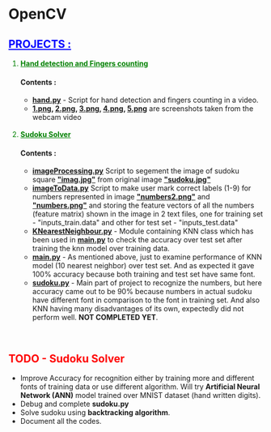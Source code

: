 # OpenCV


<h2 style="color: blue"><u>PROJECTS :</u></h2>

<ol>
<li style="color: green"><b><u>Hand detection and Fingers counting</u></b></li>
<h4><b>Contents :</b></h4>
<ul>
<li><b><a href="https://github.com/Shivam06/OpenCV/blob/master/handDetection/hand.py">hand.py</a></b> - Script for hand detection and fingers counting in a video.</li>
<li><b><a href="https://github.com/Shivam06/OpenCV/blob/master/handDetection/1.png">1.png</a>, <a href="https://github.com/Shivam06/OpenCV/blob/master/handDetection/2.png">2.png</a>, <a href="https://github.com/Shivam06/OpenCV/blob/master/handDetection/3.png">3.png</a>, <a href="https://github.com/Shivam06/OpenCV/blob/master/handDetection/4.png">4.png</a>, <a href="https://github.com/Shivam06/OpenCV/blob/master/handDetection/5.png">5.png</a></b> are screenshots taken from the webcam video</li>
</ul>
<br/>
<li style="color: green"><b><u>Sudoku Solver</u></b></li>
<h4><b>Contents :</b></h4>
<ul>
<li><b><a href="https://github.com/Shivam06/OpenCV/blob/master/Sudoku/Scripts/imageProcessing.py">imageProcessing.py</a></b> Script to segement the image of sudoku square <b><a href="https://github.com/Shivam06/OpenCV/blob/master/Sudoku/imag.jpg">"imag.jpg"</a></b> from original image <b><a href="https://github.com/Shivam06/OpenCV/blob/master/Sudoku/sudoku.jpg">"sudoku.jpg"</a></b></li>
<li><b><a href="https://github.com/Shivam06/OpenCV/blob/master/Sudoku/Scripts/imageToData.py">imageToData.py</a></b> Script to make user mark correct labels (1-9) for numbers represented in image <b><a href="https://github.com/Shivam06/OpenCV/blob/master/Sudoku/numbers2.png">"numbers2.png"</a></b> and <b><a href="https://github.com/Shivam06/OpenCV/blob/master/Sudoku/numbers.png">"numbers.png"</a></b> and storing the feature vectors of all the numbers (feature matrix) shown in the image in 2 text files, one for training set - "inputs_train.data" and other for test set - "inputs_test.data"</li>
<li><b><a href="https://github.com/Shivam06/OpenCV/blob/master/Sudoku/Scripts/KNearestNeighbour.py">KNearestNeighbour.py</a></b> - Module containing KNN class which has been used in <b><a href="https://github.com/Shivam06/OpenCV/blob/master/Sudoku/Scripts/main.py">main.py</a></b> to check the accuracy over test set after training the knn model over training data.</li>
<li><b><a href="https://github.com/Shivam06/OpenCV/blob/master/Sudoku/Scripts/main.py">main.py</a></b> - As mentioned above, just to examine performance of KNN model (10 nearest neighbor) over test set. And as expected it gave 100% accuracy because both training and test set have same font.</li>
<li><b><a href="https://github.com/Shivam06/OpenCV/blob/master/Sudoku/Scripts/main2.py">sudoku.py</a></b> - Main part of project to recognize the numbers, but here accuracy came out to be 90% because numbers in actual sudoku have different font in comparison to the font in training set. And also KNN having many disadvantages of its own, expectedly did not perform well. <b>NOT COMPLETED YET</b>.</li>
</ul>
</ol>

<br/>
<h2 style="color: red">TODO - Sudoku Solver</h2>

<ul>
<li>Improve Accuracy for recognition either by training more and different fonts of training data or use different algorithm. Will try <b>Artificial Neural Network (ANN)</b> model trained over MNIST dataset (hand written digits).</li>
<li>Debug and complete <b>sudoku.py</b></li>
<li>Solve sudoku using <b>backtracking algorithm</b>.</li>
<li>Document all the codes.</li>
</ul>


